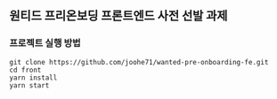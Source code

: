 ## 원티드 프리온보딩 프론트엔드 사전 선발 과제

### 프로젝트 실행 방법

```
git clone https://github.com/joohe71/wanted-pre-onboarding-fe.git
cd front
yarn install
yarn start
```
